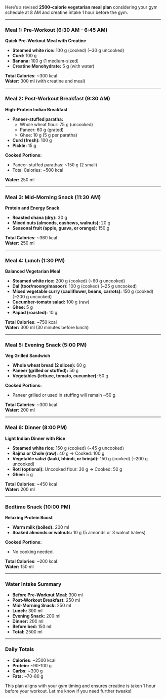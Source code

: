 Here’s a revised **2500-calorie vegetarian meal plan** considering your gym schedule at 8 AM and creatine intake 1 hour before the gym.

---

### **Meal 1: Pre-Workout (6:30 AM - 6:45 AM)**

**Quick Pre-Workout Meal with Creatine**

- **Steamed white rice:** 100 g (cooked) (~30 g uncooked)
- **Curd:** 100 g
- **Banana:** 100 g (1 medium-sized)
- **Creatine Monohydrate:** 5 g (with water)

**Total Calories:** ~300 kcal  
**Water:** 300 ml (with creatine and meal)

---

### **Meal 2: Post-Workout Breakfast (9:30 AM)**

**High-Protein Indian Breakfast**

- **Paneer-stuffed paratha:**
    - Whole wheat flour: 75 g (uncooked)
    - Paneer: 60 g (grated)
    - Ghee: 10 g (5 g per paratha)
- **Curd (fresh):** 100 g
- **Pickle:** 15 g

**Cooked Portions:**

- Paneer-stuffed parathas: ~150 g (2 small)
- Total Calories: ~500 kcal

**Water:** 250 ml

---

### **Meal 3: Mid-Morning Snack (11:30 AM)**

**Protein and Energy Snack**

- **Roasted chana (dry):** 30 g
- **Mixed nuts (almonds, cashews, walnuts):** 20 g
- **Seasonal fruit (apple, guava, or orange):** 150 g

**Total Calories:** ~360 kcal  
**Water:** 250 ml

---

### **Meal 4: Lunch (1:30 PM)**

**Balanced Vegetarian Meal**

- **Steamed white rice:** 200 g (cooked) (~60 g uncooked)
- **Dal (toor/moong/masoor):** 100 g (cooked) (~25 g uncooked)
- **Mixed vegetable curry (cauliflower, beans, carrots):** 150 g (cooked) (~200 g uncooked)
- **Cucumber-tomato salad:** 100 g (raw)
- **Ghee:** 5 g
- **Papad (roasted):** 10 g

**Total Calories:** ~750 kcal  
**Water:** 300 ml (30 minutes before lunch)

---

### **Meal 5: Evening Snack (5:00 PM)**

**Veg Grilled Sandwich**

- **Whole wheat bread (2 slices):** 60 g
- **Paneer (grilled or stuffed):** 50 g
- **Vegetables (lettuce, tomato, cucumber):** 50 g

**Cooked Portions:**

- Paneer grilled or used in stuffing will remain ~50 g.

**Total Calories:** ~300 kcal  
**Water:** 200 ml

---

### **Meal 6: Dinner (8:00 PM)**

**Light Indian Dinner with Rice**

- **Steamed white rice:** 150 g (cooked) (~45 g uncooked)
- **Rajma or Chole (raw):** 40 g → Cooked: 100 g
- **Vegetable sabzi (lauki, bhindi, or brinjal):** 150 g (cooked) (~200 g uncooked)
- **Roti (optional):** Uncooked flour: 30 g → Cooked: 50 g
- **Ghee:** 5 g

**Total Calories:** ~450 kcal  
**Water:** 200 ml

---

### **Bedtime Snack (10:00 PM)**

**Relaxing Protein Boost**

- **Warm milk (boiled):** 200 ml
- **Soaked almonds or walnuts:** 10 g (5 almonds or 3 walnut halves)

**Cooked Portions:**

- No cooking needed.

**Total Calories:** ~200 kcal  
**Water:** 150 ml

---

### **Water Intake Summary**

- **Before Pre-Workout Meal:** 300 ml
- **Post-Workout Breakfast:** 250 ml
- **Mid-Morning Snack:** 250 ml
- **Lunch:** 300 ml
- **Evening Snack:** 200 ml
- **Dinner:** 200 ml
- **Before bed:** 150 ml
- **Total:** 2500 ml

---

### **Daily Totals**

- **Calories:** ~2500 kcal
- **Protein:** ~90-100 g
- **Carbs:** ~300 g
- **Fats:** ~70-80 g

This plan aligns with your gym timing and ensures creatine is taken 1 hour before your workout. Let me know if you need further tweaks!